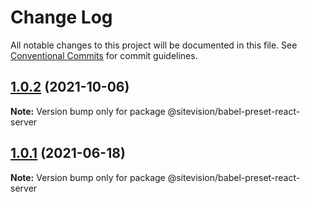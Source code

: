# Change Log

All notable changes to this project will be documented in this file.
See [Conventional Commits](https://conventionalcommits.org) for commit guidelines.

## [1.0.2](https://github.com/sitevision/sitevision-apps/compare/@sitevision/babel-preset-react-server@1.0.1...@sitevision/babel-preset-react-server@1.0.2) (2021-10-06)

**Note:** Version bump only for package @sitevision/babel-preset-react-server

## [1.0.1](https://github.com/sitevision/sitevision-apps/compare/@sitevision/babel-preset-react-server@1.0.0...@sitevision/babel-preset-react-server@1.0.1) (2021-06-18)

**Note:** Version bump only for package @sitevision/babel-preset-react-server
